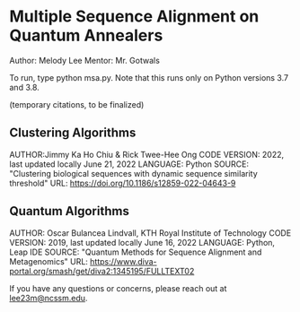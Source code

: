 # Multiple Sequence Alignment on Quantum Annealers

Author: Melody Lee
Mentor: Mr. Gotwals

To run, type python msa.py. Note that this runs only on Python versions 3.7 and 3.8.


(temporary citations, to be finalized)
## Clustering Algorithms
AUTHOR:Jimmy Ka Ho Chiu & Rick Twee-Hee Ong
CODE VERSION: 2022, last updated locally June 21, 2022
LANGUAGE: Python
SOURCE: "Clustering biological sequences with dynamic sequence similarity threshold"
URL: https://doi.org/10.1186/s12859-022-04643-9

## Quantum Algorithms
AUTHOR: Oscar Bulancea Lindvall, KTH Royal Institute of Technology
CODE VERSION: 2019, last updated locally June 16, 2022
LANGUAGE: Python, Leap IDE
SOURCE: "Quantum Methods for Sequence Alignment and Metagenomics"
URL: https://www.diva-portal.org/smash/get/diva2:1345195/FULLTEXT02

If you have any questions or concerns, please reach out at lee23m@ncssm.edu.
